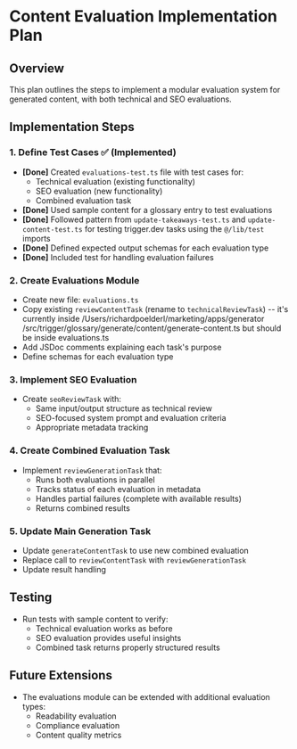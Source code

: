 # Content Evaluation Implementation Plan

## Overview
This plan outlines the steps to implement a modular evaluation system for generated content, with both technical and SEO evaluations.

## Implementation Steps

### 1. Define Test Cases ✅ (Implemented)
- **[Done]** Created `evaluations-test.ts` file with test cases for:
  - Technical evaluation (existing functionality)
  - SEO evaluation (new functionality)
  - Combined evaluation task
- **[Done]** Used sample content for a glossary entry to test evaluations
- **[Done]** Followed pattern from `update-takeaways-test.ts` and `update-content-test.ts` for testing trigger.dev tasks using the `@/lib/test` imports
- **[Done]** Defined expected output schemas for each evaluation type
- **[Done]** Included test for handling evaluation failures

### 2. Create Evaluations Module
- Create new file: `evaluations.ts`
- Copy existing `reviewContentTask` (rename to `technicalReviewTask`) -- it's currently inside /Users/richardpoelderl/marketing/apps/generator /src/trigger/glossary/generate/content/generate-content.ts but should be inside evaluations.ts
- Add JSDoc comments explaining each task's purpose
- Define schemas for each evaluation type

### 3. Implement SEO Evaluation
- Create `seoReviewTask` with:
  - Same input/output structure as technical review 
  - SEO-focused system prompt and evaluation criteria
  - Appropriate metadata tracking

### 4. Create Combined Evaluation Task
- Implement `reviewGenerationTask` that:
  - Runs both evaluations in parallel
  - Tracks status of each evaluation in metadata
  - Handles partial failures (complete with available results)
  - Returns combined results

### 5. Update Main Generation Task
- Update `generateContentTask` to use new combined evaluation
- Replace call to `reviewContentTask` with `reviewGenerationTask`
- Update result handling

## Testing
- Run tests with sample content to verify:
  - Technical evaluation works as before
  - SEO evaluation provides useful insights
  - Combined task returns properly structured results

## Future Extensions
- The evaluations module can be extended with additional evaluation types:
  - Readability evaluation
  - Compliance evaluation
  - Content quality metrics 